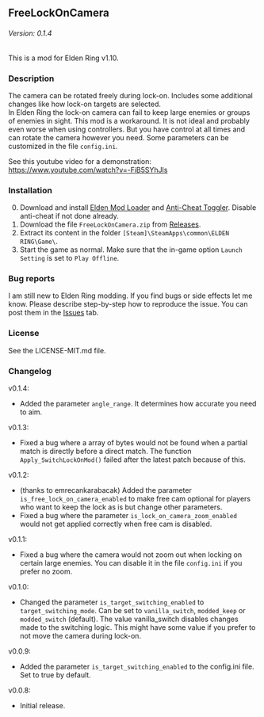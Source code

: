 ## FreeLockOnCamera
###### Version: 0.1.4

This is a mod for Elden Ring v1.10.

### Description
The camera can be rotated freely during lock-on. Includes some additional changes like how lock-on targets are selected.  
In Elden Ring the lock-on camera can fail to keep large enemies or groups of enemies in sight. This mod is a workaround. It is not ideal and probably even worse when using controllers. But you have control at all times and can rotate the camera however you need. Some parameters can be customized in the file `config.ini`.

See this youtube video for a demonstration:  
https://www.youtube.com/watch?v=-FiB5SYhJls

### Installation
0. Download and install [Elden Mod Loader](https://www.nexusmods.com/eldenring/mods/117) and [Anti-Cheat Toggler](https://www.nexusmods.com/eldenring/mods/90/). Disable anti-cheat if not done already.
1. Download the file `FreeLockOnCamera.zip` from [Releases](https://github.com/SchuhBaum/FreeLockOnCamera/releases/tag/v0.1.4).
2. Extract its content in the folder `[Steam]\SteamApps\common\ELDEN RING\Game\`.
3. Start the game as normal. Make sure that the in-game option `Launch Setting` is set to `Play Offline`.  

### Bug reports
I am still new to Elden Ring modding. If you find bugs or side effects let me know. Please describe step-by-step how to reproduce the issue. You can post them in the [Issues](https://github.com/SchuhBaum/FreeLockOnCamera/issues) tab.

### License  
See the LICENSE-MIT.md file.

### Changelog
v0.1.4:
- Added the parameter `angle_range`. It determines how accurate you need to aim.

v0.1.3:
- Fixed a bug where a array of bytes would not be found when a partial match is directly before a direct match. The function `Apply_SwitchLockOnMod()` failed after the latest patch because of this.

v0.1.2:
- (thanks to emrecankarabacak) Added the parameter `is_free_lock_on_camera_enabled` to make free cam optional for players who want to keep the lock as is but change other parameters.
- Fixed a bug where the parameter `is_lock_on_camera_zoom_enabled` would not get applied correctly when free cam is disabled.

v0.1.1:
- Fixed a bug where the camera would not zoom out when locking on certain large enemies. You can disable it in the file `config.ini` if you prefer no zoom.

v0.1.0:
- Changed the parameter `is_target_switching_enabled` to `target_switching_mode`. Can be set to `vanilla_switch`, `modded_keep` or `modded_switch` (default). The value vanilla_switch disables changes made to the switching logic. This might have some value if you prefer to not move the camera during lock-on.

v0.0.9:
- Added the parameter `is_target_switching_enabled` to the config.ini file. Set to true by default.

v0.0.8:
- Initial release.